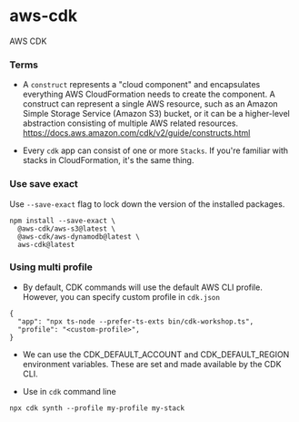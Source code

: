 # aws-cdk
AWS CDK

### Terms
- A `construct` represents a "cloud component" and encapsulates everything AWS CloudFormation needs to create the component. A construct can represent a single AWS resource, such as an Amazon Simple Storage Service (Amazon S3) bucket, or it can be a higher-level abstraction consisting of multiple AWS related resources. https://docs.aws.amazon.com/cdk/v2/guide/constructs.html

- Every `cdk` app can consist of one or more `Stacks`. If you're familiar with stacks in CloudFormation, it's the same thing.

### Use save exact
Use `--save-exact` flag to lock down the version of the installed packages.
```
npm install --save-exact \
  @aws-cdk/aws-s3@latest \
  @aws-cdk/aws-dynamodb@latest \
  aws-cdk@latest
```

### Using multi profile
- By default, CDK commands will use the default AWS CLI profile. However, you can specify custom profile in `cdk.json`
```
{
  "app": "npx ts-node --prefer-ts-exts bin/cdk-workshop.ts",
  "profile": "<custom-profile>",
}
```
- We can use the CDK_DEFAULT_ACCOUNT and CDK_DEFAULT_REGION environment variables. These are set and made available by the CDK CLI.

- Use in `cdk` command line
```
npx cdk synth --profile my-profile my-stack
```
